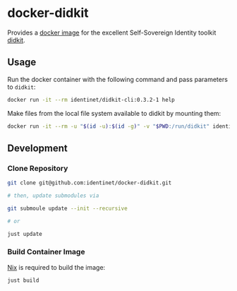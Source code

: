 # docker-didkit

Provides a [docker image](https://hub.docker.com/repository/docker/identinet/didkit-cli) for the excellent Self-Sovereign Identity toolkit [didkit](https://github.com/spruceid/didkit).

## Usage

Run the docker container with the following command and pass parameters to `didkit`:

```bash
docker run -it --rm identinet/didkit-cli:0.3.2-1 help
```

Make files from the local file system available to didkit by mounting them:

```bash
docker run -it --rm -u "$(id -u):$(id -g)" -v "$PWD:/run/didkit" identinet/didkit-cli:0.3.2-1 key to did --key-path key.jwk
```

## Development

### Clone Repository

```bash
git clone git@github.com:identinet/docker-didkit.git

# then, update submodules via

git submoule update --init --recursive

# or

just update
```

### Build Container Image

[Nix](https://nixos.org) is required to build the image:

```bash
just build
```
